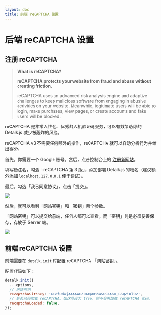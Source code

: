 ```yaml
---
layout: doc
title: 前端 reCAPTCHA 设置
---
```


# 后端 reCAPTCHA 设置

## 注册 reCAPTCHA

> **What is reCAPTCHA?**
> 
> **reCAPTCHA protects your website from fraud and abuse without creating friction.**
> 
> reCAPTCHA uses an advanced risk analysis engine and adaptive challenges to keep malicious software from engaging in abusive activities on your website. Meanwhile, legitimate users will be able to login, make purchases, view pages, or create accounts and fake users will be blocked.

reCAPTCHA 是非常人性化、优秀的人机验证码服务，可以有效帮助你的 Detalk.js 减少被轰炸的风险。

reCAPTCHA v3 不需要任何额外的操作，reCAPTCHA 就可以自动分析行为并给出得分。

首先，你需要一个 Google 账号。然后，点击控制台上的 [注册新网站](https://www.google.com/recaptcha/admin/create)。

填写备注名，勾选「reCAPTCHA 第 3 版」，添加部署 Detalk.js 的域名（建议额外添加 `localhost`, `127.0.0.1` 便于调试）。

最后，勾选「我已同意协议」，点击「提交」。

![](https://p.awa.fyi/s/2023/1673072313234.png)

然后，就可以看到「网站密钥」和「密钥」两个参数。

「网站密钥」可以提交给前端，任何人都可以查看。而「密钥」则是必须妥善保存，存放于 Server 端。

![](https://p.awa.fyi/s/2023/1673072557333.png)

## 前端 reCAPTCHA 设置

前端需要在 `detalk.init` 时配置 reCAPTCHA 「网站密钥」。

配置代码如下：

```js
detalk.init({
  ...options,
  // 网站密钥
  recaptchaSiteKey: '6LefUdojAAAAAHe0G0p0MaW5U93AnH_G5QViDl92',
  // 是否已经加载 reCAPTCHA。如这项设为 true，则不会再加载 reCAPTCHA 代码。
  recaptchaLoaded: false,
});


